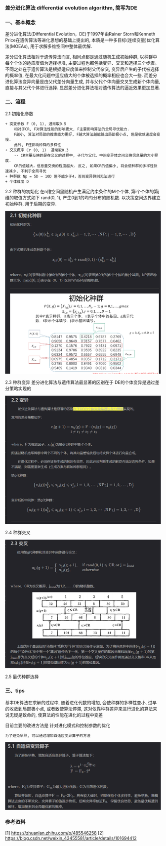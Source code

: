 
### 差分进化算法 differential evolution algorithm, 简写为DE


### 一、基本概念
差分进化算法(Differential Evolution，DE)于1997年由Rainer Storn和Kenneth Price在遗传算法等进化思想的基础上提出的, 
本质是一种多目标(连续变量)优化算法(MOEAs), 用于求解多维空间中整体最优解.

差分进化算法相对于遗传算法而言, 相同点都是通过随机生成初始种群, 以种群中每个个体的适应度值为选择标准, 
主要过程也都包括变异、交叉和选择三个步骤。不同之处在于遗传算法是根据适应度值来控制父代杂交, 变异后产生的子代被选择的概率值, 
在最大化问题中适应值大的个体被选择的概率相应也会大一些.
而差分进化算法变异向量是由父代差分向量生成, 并与父代个体向量交叉生成新个体向量, 直接与其父代个体进行选择.
显然差分进化算法相对遗传算法的逼近效果更加显著.



### 二、流程
2.1 初始化参数

    + 突变参数 F (0, 1), 通常取0.5
        相对于CR, F对算法性能的影响更大, F主要影响算法的全局寻优能力.
        F越小, 算法对局部的搜索能力更好, F越大算法越能跳出局部极小点, 但是收敛速度会变慢.
        此外, F还影响种群的多样性
    + 交叉概率 Cr (0, 1)  通常取0.3
        -- CR主要反映的是在交叉的过程中, 子代与父代、中间变异体之间交换信息量的大小程度.
        CR的值越大，信息量交换的程度越大. 反之, 如果CR的值偏小, 将会使种群的多样性快速减小, 不利于全局寻优
    + 种群数 Np = 5D ~ 10D 但不能少于4，否则变异算则无法进行
    + 个体维度 D

2.2 种群的初始化
    在n维空间里随机产生满足约束条件的M个个体, 第i个个体的第j维的取值方式如下 rand(0, 1), 产生0到1的均匀分布的随机数.
    以决策空间边界建立初始种群, 用于后期的变异. 

![种群初始化模型](/or/heuristic_algorithm/差分进化/de_figure/种群初始化模型.png)

    
2.3 种群变异
差分进化算法与遗传算法最显著的区别在于 DE的个体变异是通过差分策略实现的


![种群变异模型](/or/heuristic_algorithm/差分进化/de_figure/种群变异模型.png)


2.4 种群交叉

![种群交叉](/or/heuristic_algorithm/差分进化/de_figure/种群交叉.png)


2.5 最优种群选择



### 三、tips

基本DE算法在求解的过程中, 随着进化代数的增加, 会使种群的多样性变小, 过早的收敛到局部极小点, 或者致使算法停滞, 
这对依靠种群差异来进行进化的算法来说无疑是致命的, 使算法的性能在进化的过程中变差

目前主要的改进方法是 针对进化模式和控制参数的优化

    为了避免早熟, 可以通过增加自适应变异算子的方法


![自适应变异算子](/or/heuristic_algorithm/差分进化/de_figure/自适应变异算子.png)


### 参考资料

[1] https://zhuanlan.zhihu.com/p/485546258
[2] https://blog.csdn.net/weixin_43455581/article/details/101694412











